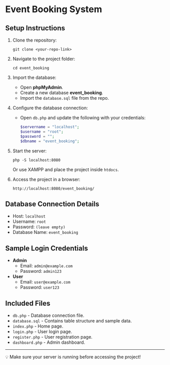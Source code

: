 # Event Booking System

## Setup Instructions
1. Clone the repository:
   ```
   git clone <your-repo-link>
   ```
2. Navigate to the project folder:
   ```
   cd event_booking
   ```
3. Import the database:
   - Open **phpMyAdmin**.
   - Create a new database **event_booking**.
   - Import the `database.sql` file from the repo.

4. Configure the database connection:
   - Open `db.php` and update the following with your credentials:
     ```php
     $servername = "localhost";
     $username = "root";
     $password = "";
     $dbname = "event_booking";
     ```

5. Start the server:
   ```
   php -S localhost:8080
   ```
   Or use XAMPP and place the project inside `htdocs`.

6. Access the project in a browser:
   ```
   http://localhost:8080/event_booking/
   ```

## Database Connection Details
- Host: `localhost`
- Username: `root`
- Password: `(leave empty)`
- Database Name: `event_booking`

## Sample Login Credentials
- **Admin**
  - Email: `admin@example.com`
  - Password: `admin123`
- **User**
  - Email: `user@example.com`
  - Password: `user123`

## Included Files
- `db.php` - Database connection file.
- `database.sql` - Contains table structure and sample data.
- `index.php` - Home page.
- `login.php` - User login page.
- `register.php` - User registration page.
- `dashboard.php` - Admin dashboard.

---

💡 Make sure your server is running before accessing the project!
